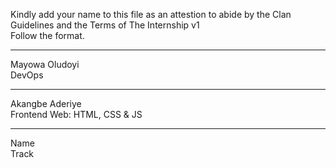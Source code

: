 Kindly add your name to this file as an attestion to abide by the Clan Guidelines and the Terms of The Internship v1
<br/> Follow the format.<br/> 
___
Mayowa Oludoyi <br/>
DevOps
___
Akangbe Aderiye <br/>
Frontend Web: HTML, CSS & JS
___
Name <br/>
Track

